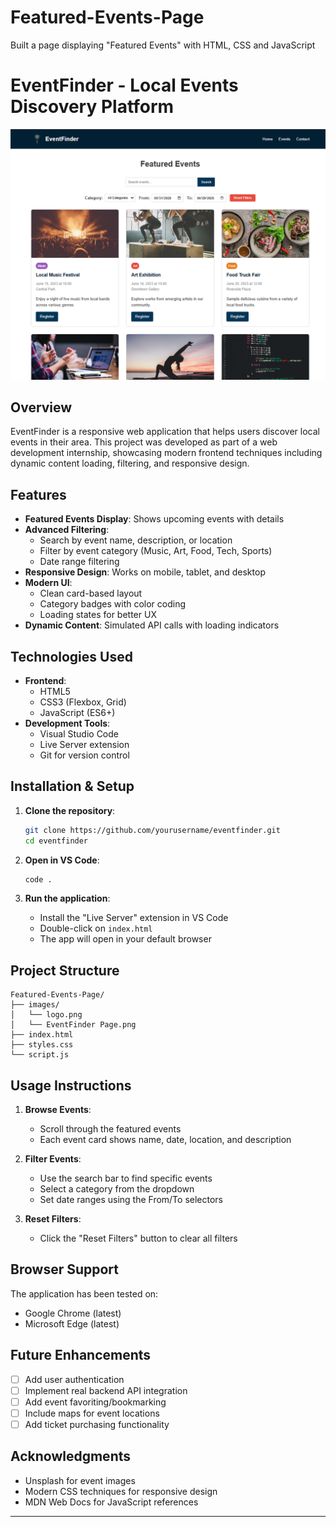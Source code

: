 # Featured-Events-Page
Built a page displaying "Featured Events" with HTML, CSS and JavaScript
# EventFinder - Local Events Discovery Platform

![EventFinder Screenshot](images/EventFinderPage.png)

## Overview
EventFinder is a responsive web application that helps users discover local events in their area. This project was developed as part of a web development internship, showcasing modern frontend techniques including dynamic content loading, filtering, and responsive design.

## Features

- **Featured Events Display**: Shows upcoming events with details
- **Advanced Filtering**:
  - Search by event name, description, or location
  - Filter by event category (Music, Art, Food, Tech, Sports)
  - Date range filtering
- **Responsive Design**: Works on mobile, tablet, and desktop
- **Modern UI**:
  - Clean card-based layout
  - Category badges with color coding
  - Loading states for better UX
- **Dynamic Content**: Simulated API calls with loading indicators

## Technologies Used

- **Frontend**:
  - HTML5
  - CSS3 (Flexbox, Grid)
  - JavaScript (ES6+)
- **Development Tools**:
  - Visual Studio Code
  - Live Server extension
  - Git for version control

## Installation & Setup

1. **Clone the repository**:
   ```bash
   git clone https://github.com/yourusername/eventfinder.git
   cd eventfinder
   ```

2. **Open in VS Code**:
   ```bash
   code .
   ```

3. **Run the application**:
   - Install the "Live Server" extension in VS Code
   - Double-click on `index.html`
   - The app will open in your default browser

## Project Structure

```
Featured-Events-Page/
├── images/
│   └── logo.png
│   └── EventFinder Page.png
├── index.html
├── styles.css
└── script.js
```

## Usage Instructions

1. **Browse Events**:
   - Scroll through the featured events
   - Each event card shows name, date, location, and description

2. **Filter Events**:
   - Use the search bar to find specific events
   - Select a category from the dropdown
   - Set date ranges using the From/To selectors

3. **Reset Filters**:
   - Click the "Reset Filters" button to clear all filters

## Browser Support

The application has been tested on:
- Google Chrome (latest)
- Microsoft Edge (latest)

## Future Enhancements

- [ ] Add user authentication
- [ ] Implement real backend API integration
- [ ] Add event favoriting/bookmarking
- [ ] Include maps for event locations
- [ ] Add ticket purchasing functionality

## Acknowledgments

- Unsplash for event images
- Modern CSS techniques for responsive design
- MDN Web Docs for JavaScript references

---

